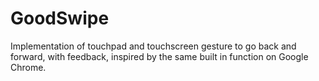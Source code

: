 # GoodSwipe
Implementation of touchpad and touchscreen gesture to go back and forward, with feedback, inspired by the same built in function on Google Chrome.
